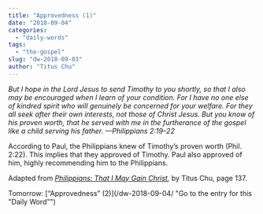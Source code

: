 ```yaml
---
title: "Approvedness (1)"
date: "2018-09-04"
categories: 
  - "daily-words"
tags: 
  - "the-gospel"
slug: "dw-2018-09-03"
author: "Titus Chu"
---
```


_But I hope in the Lord Jesus to send Timothy to you shortly, so that I also may be encouraged when I learn of your condition. For I have no one else of kindred spirit who will genuinely be concerned for your welfare. For they all seek after their own interests, not those of Christ Jesus. But you know of his proven worth, that he served with me in the furtherance of the gospel like a child serving his father._ _—Philippians 2:19–22_

According to Paul, the Philippians knew of Timothy’s proven worth (Phil. 2:22). This implies that they approved of Timothy. Paul also approved of him, highly recommending him to the Philippians.

Adapted from _[Philippians: That I May Gain Christ](/book-philippians/ "Go to the listing for this book"),_ by Titus Chu, page 137.

Tomorrow: [“Approvedness” (2)](/dw-2018-09-04/ "Go to the entry for this "Daily Word"")

